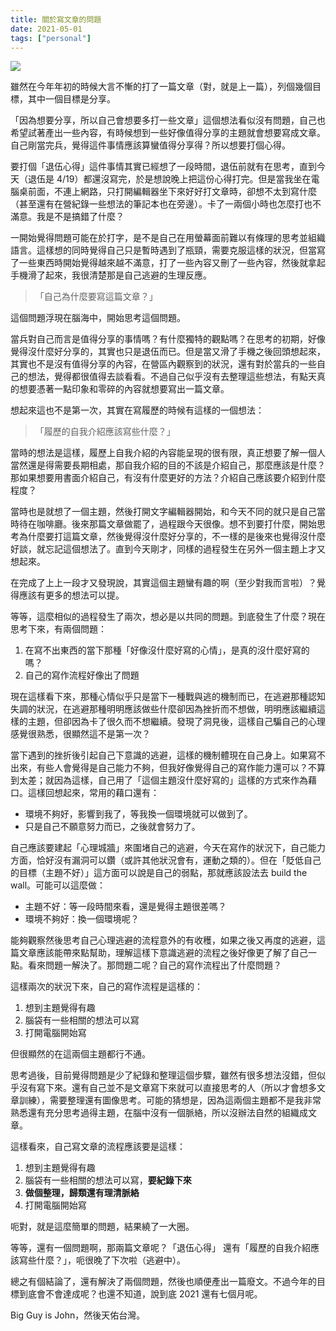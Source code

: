 ```yaml
---
title: 關於寫文章的問題
date: 2021-05-01
tags: ["personal"]
---
```


![](img/post/0__sZgbB3MlYIJ6kS8J.jpg)

雖然在今年年初的時候大言不慚的打了一篇文章（對，就是上一篇），列個幾個目標，其中一個目標是分享。

「因為想要分享，所以自己會想要多打一些文章」這個想法看似沒有問題，自己也希望試著產出一些內容，有時候想到一些好像值得分享的主題就會想要寫成文章。自己剛當完兵，覺得這件事情應該算蠻值得分享得？所以想要打個心得。

要打個「退伍心得」這件事情其實已經想了一段時間，退伍前就有在思考，直到今天（退伍是 4/19）都還沒寫完，於是想說晚上把這份心得打完。但是當我坐在電腦桌前面，不連上網路，只打開編輯器坐下來好好打文章時，卻想不太到寫什麼（甚至還有在營紀錄一些想法的筆記本也在旁邊）。卡了一兩個小時也怎麼打也不滿意。我是不是搞錯了什麼？

一開始覺得問題可能在於打字，是不是自己在用螢幕面前難以有條理的思考並組織語言。這樣想的同時覺得自己只是暫時遇到了瓶頸，需要克服這樣的狀況，但當寫了一些東西時開始覺得越來越不滿意，打了一些內容又刪了一些內容，然後就拿起手機滑了起來，我很清楚那是自己逃避的生理反應。

> 「自己為什麼要寫這篇文章？」

這個問題浮現在腦海中，開始思考這個問題。

當兵對自己而言是值得分享的事情嗎？有什麼獨特的觀點嗎？在思考的初期，好像覺得沒什麼好分享的，其實也只是退伍而已。但是當又滑了手機之後回頭想起來，其實也不是沒有值得分享的內容，在營區內觀察到的狀況，還有對於當兵的一些自己的想法，覺得都很值得去談看看。不過自己似乎沒有去整理這些想法，有點天真的想要憑著一點印象和零碎的內容就想要寫出一篇文章。

想起來這也不是第一次，其實在寫履歷的時候有這樣的一個想法：

> 「履歷的自我介紹應該寫些什麼？」

當時的想法是這樣，履歷上自我介紹的內容能呈現的很有限，真正想要了解一個人當然還是得需要長期相處，那自我介紹的目的不該是介紹自己，那麼應該是什麼？那如果想要用書面介紹自己，有沒有什麼更好的方法？介紹自己應該要介紹到什麼程度？

當時也是就想了一個主題，然後打開文字編輯器開始，和今天不同的就只是自己當時待在咖啡廳。後來那篇文章做罷了，過程跟今天很像。想不到要打什麼，開始思考為什麼要打這篇文章，然後覺得沒什麼好分享的，不一樣的是後來也覺得沒什麼好談，就忘記這個想法了。直到今天剛才，同樣的過程發生在另外一個主題上才又想起來。

在完成了上上一段才又發現說，其實這個主題蠻有趣的啊（至少對我而言啦）？覺得應該有更多的想法可以提。

等等，這麼相似的過程發生了兩次，想必是以共同的問題。到底發生了什麼？現在思考下來，有兩個問題：

1.  在寫不出東西的當下那種「好像沒什麼好寫的心情」，是真的沒什麼好寫的嗎？
2.  自己的寫作流程好像出了問題

現在這樣看下來，那種心情似乎只是當下一種戰與逃的機制而已，在逃避那種認知失調的狀況，在逃避那種明明應該做些什麼卻因為挫折而不想做，明明應該繼續這樣的主題，但卻因為卡了很久而不想繼續。發現了洞見後，這樣自己騙自己的心理感覺很熟悉，很顯然這不是第一次？

當下遇到的挫折後引起自己下意識的逃避，這樣的機制體現在自己身上。如果寫不出來，有些人會覺得是自己能力不夠，但我好像覺得自己的寫作能力還可以？不算到太差；就因為這樣，自己用了「這個主題沒什麼好寫的」這樣的方式來作為藉口。這樣回想起來，常用的藉口還有：

*   環境不夠好，影響到我了，等我換一個環境就可以做到了。
*   只是自己不願意努力而已，之後就會努力了。

自己應該要建起「心理城牆」來圍堵自己的逃避，今天在寫作的狀況下，自己能力方面，恰好沒有漏洞可以鑽（或許其他狀況會有，運動之類的）。但在「貶低自己的目標（主題不好）」這方面可以說是自己的弱點，那就應該設法去 build the wall。可能可以這麼做：

*   主題不好：等一段時間來看，還是覺得主題很差嗎？
*   環境不夠好：換一個環境呢？

能夠觀察然後思考自己心理逃避的流程意外的有收穫，如果之後又再度的逃避，這篇文章應該能帶來點幫助，理解這樣下意識逃避的流程之後好像更了解了自己一點。看來問題一解決了。那問題二呢？自己的寫作流程出了什麼問題？

這樣兩次的狀況下來，自己的寫作流程是這樣的：

1.  想到主題覺得有趣
2.  腦袋有一些相關的想法可以寫
3.  打開電腦開始寫

但很顯然的在這兩個主題都行不通。

思考過後，目前覺得問題是少了紀錄和整理這個步驟，雖然有很多想法沒錯，但似乎沒有寫下來。還有自己並不是文章寫下來就可以直接思考的人（所以才會想多文章訓練），需要整理還有圖像思考。可能的猜想是，因為這兩個主題都不是我非常熟悉還有充分思考過得主題，在腦中沒有一個脈絡，所以沒辦法自然的組織成文章。

這樣看來，自己寫文章的流程應該要是這樣：

1.  想到主題覺得有趣
2.  腦袋有一些相關的想法可以寫，**要紀錄下來**
3.  **做個整理，歸類還有理清脈絡**
4.  打開電腦開始寫

呃對，就是這麼簡單的問題，結果繞了一大圈。

等等，還有一個問題啊，那兩篇文章呢？「退伍心得」 還有「履歷的自我介紹應該寫些什麼？」，呃很晚了下次啦（逃避中）。

總之有個結論了，還有解決了兩個問題，然後也順便產出一篇廢文。不過今年的目標到底會不會達成呢？也還不知道，說到底 2021 還有七個月呢。

Big Guy is John，然後天佑台灣。